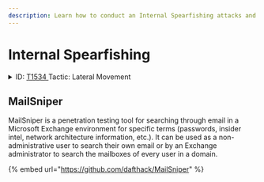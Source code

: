 ```yaml
---
description: Learn how to conduct an Internal Spearfishing attacks and test your end users.
---
```


# Internal Spearfishing

<details>

<summary>ID: <a href="https://attack.mitre.org/versions/v12/techniques/T1534/">T1534 </a>Tactic: Lateral Movement</summary>

Adversaries may use internal spearphishing to gain access to additional information or exploit other users within the same organization after they already have access to accounts or systems within the environment.

</details>

## MailSniper

MailSniper is a penetration testing tool for searching through email in a Microsoft Exchange environment for specific terms (passwords, insider intel, network architecture information, etc.). It can be used as a non-administrative user to search their own email or by an Exchange administrator to search the mailboxes of every user in a domain.

{% embed url="https://github.com/dafthack/MailSniper" %}
